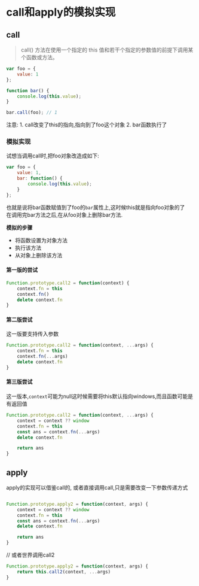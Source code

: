 # call和apply的模拟实现

## call

> call() 方法在使用一个指定的 this 值和若干个指定的参数值的前提下调用某个函数或方法。

```js
var foo = {
    value: 1
};

function bar() {
    console.log(this.value);
}

bar.call(foo); // 1
```

注意:
    1. call改变了this的指向,指向到了foo这个对象
    2. bar函数执行了

### 模拟实现

试想当调用call时,把foo对象改造成如下:

```js
var foo = {
    value: 1,
    bar: function() {
        console.log(this.value);
    }
};
```

也就是说将bar函数赋值到了foo的`bar`属性上,这时候this就是指向foo对象的了  
在调用完bar方法之后,在从foo对象上删除bar方法.

**模拟的步骤**
- 将函数设置为对象方法
- 执行该方法
- 从对象上删除该方法

#### 第一版的尝试

```js
Function.prototype.call2 = function(context) {
    context.fn = this
    context.fn()
    delete context.fn
}
```

#### 第二版尝试

这一版要支持传入参数
```js
Function.prototype.call2 = function(context, ...args) {
    context.fn = this
    context.fn(...args)
    delete context.fn
}

```


#### 第三版尝试

这一版本,`context`可能为null这时候需要将this默认指向windows,而且函数可能是有返回值

```js
Function.prototype.call2 = function(context, ...args) {
    context = context ?? window
    context.fn = this
    const ans = context.fn(...args)
    delete context.fn

    return ans
}


```

## apply

apply的实现可以借鉴call的, 或者直接调用call,只是需要改变一下参数传递方式
```js

Function.prototype.apply2 = function(context, args) {
    context = context ?? window
    context.fn = this
    const ans = context.fn(...args)
    delete context.fn

    return ans
}
```
// 或者世界调用call2
```js
Function.prototype.apply2 = function(context, args) {
    return this.call2(context, ...args)
}

```